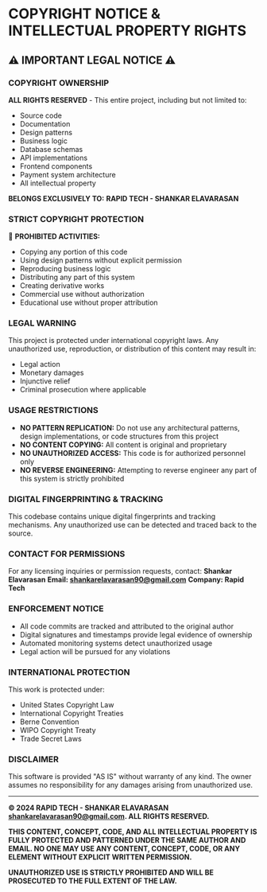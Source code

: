 # COPYRIGHT NOTICE & INTELLECTUAL PROPERTY RIGHTS

## ⚠️ IMPORTANT LEGAL NOTICE ⚠️

### COPYRIGHT OWNERSHIP
**ALL RIGHTS RESERVED** - This entire project, including but not limited to:
- Source code
- Documentation
- Design patterns
- Business logic
- Database schemas
- API implementations
- Frontend components
- Payment system architecture
- All intellectual property

**BELONGS EXCLUSIVELY TO:**
**RAPID TECH - SHANKAR ELAVARASAN**

### STRICT COPYRIGHT PROTECTION

🚫 **PROHIBITED ACTIVITIES:**
- Copying any portion of this code
- Using design patterns without explicit permission
- Reproducing business logic
- Distributing any part of this system
- Creating derivative works
- Commercial use without authorization
- Educational use without proper attribution

### LEGAL WARNING

This project is protected under international copyright laws. Any unauthorized use, reproduction, or distribution of this content may result in:
- Legal action
- Monetary damages
- Injunctive relief
- Criminal prosecution where applicable

### USAGE RESTRICTIONS

- **NO PATTERN REPLICATION:** Do not use any architectural patterns, design implementations, or code structures from this project
- **NO CONTENT COPYING:** All content is original and proprietary
- **NO UNAUTHORIZED ACCESS:** This code is for authorized personnel only
- **NO REVERSE ENGINEERING:** Attempting to reverse engineer any part of this system is strictly prohibited

### DIGITAL FINGERPRINTING & TRACKING

This codebase contains unique digital fingerprints and tracking mechanisms. Any unauthorized use can be detected and traced back to the source.

### CONTACT FOR PERMISSIONS

For any licensing inquiries or permission requests, contact:
**Shankar Elavarasan**
**Email: shankarelavarasan90@gmail.com**
**Company: Rapid Tech**

### ENFORCEMENT NOTICE

- All code commits are tracked and attributed to the original author
- Digital signatures and timestamps provide legal evidence of ownership
- Automated monitoring systems detect unauthorized usage
- Legal action will be pursued for any violations

### INTERNATIONAL PROTECTION

This work is protected under:
- United States Copyright Law
- International Copyright Treaties
- Berne Convention
- WIPO Copyright Treaty
- Trade Secret Laws

### DISCLAIMER

This software is provided "AS IS" without warranty of any kind. The owner assumes no responsibility for any damages arising from unauthorized use.

---

**© 2024 RAPID TECH - SHANKAR ELAVARASAN <shankarelavarasan90@gmail.com>. ALL RIGHTS RESERVED.**

**THIS CONTENT, CONCEPT, CODE, AND ALL INTELLECTUAL PROPERTY IS FULLY PROTECTED AND PATTERNED UNDER THE SAME AUTHOR AND EMAIL. NO ONE MAY USE ANY CONTENT, CONCEPT, CODE, OR ANY ELEMENT WITHOUT EXPLICIT WRITTEN PERMISSION.**

**UNAUTHORIZED USE IS STRICTLY PROHIBITED AND WILL BE PROSECUTED TO THE FULL EXTENT OF THE LAW.**